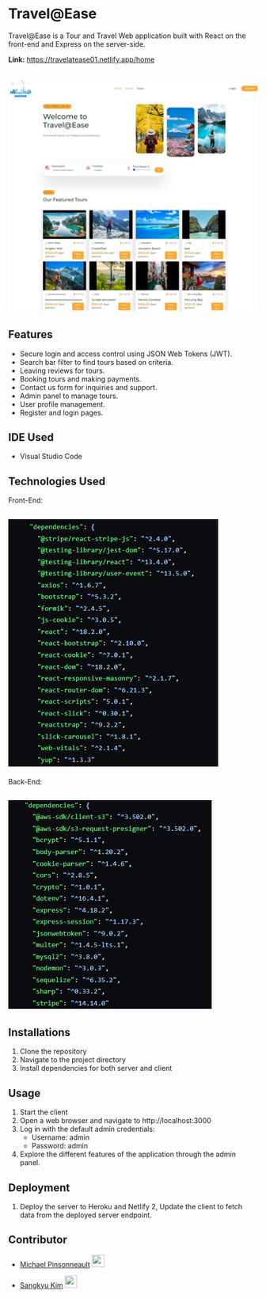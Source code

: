 # Travel@Ease

Travel@Ease is a Tour and Travel Web application built with React on the front-end and Express on the server-side.

**Link:** https://travelatease01.netlify.app/home

## ![Hero](./images/hero.jpeg "Hero")

## Features

- Secure login and access control using JSON Web Tokens (JWT).
- Search bar filter to find tours based on criteria.
- Leaving reviews for tours.
- Booking tours and making payments.
- Contact us form for inquiries and support.
- Admin panel to manage tours.
- User profile management.
- Register and login pages.

## IDE Used

- Visual Studio Code

## Technologies Used

Front-End:

## ![Front](./images/front.png "Front")

Back-End:

## ![Back](./images/back.png "Back")

## Installations

1. Clone the repository
2. Navigate to the project directory
3. Install dependencies for both server and client

## Usage

1. Start the client
2. Open a web browser and navigate to http://localhost:3000
3. Log in with the default admin credentials:
   - Username: admin
   - Password: admin
4. Explore the different features of the application through the admin panel.

## Deployment

1. Deploy the server to Heroku and Netlify
   2, Update the client to fetch data from the deployed server endpoint.

## Contributor

- [Michael Pinsonneault](https://github.com/Mikepin23)
  <a href="https://github.com/Mikepin23">
  <img src="https://avatars.githubusercontent.com/u/137085441" width="25" height="25"/>
  </a>

- [Sangkyu Kim](https://github.com/SangKyu-Kim01)
  <a href="https://github.com/SangKyu-Kim01">
  <img src="https://avatars.githubusercontent.com/u/135074885?v=4" width="25" height="25"/>
  </a>
